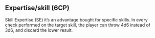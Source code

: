 ## Expertise/skill (6CP)

Skill Expertise (SE) it’s an advantage bought for specific skills. 
In every check performed on the target skill, the player can
throw 4d6 instead of 3d6, and discard the lower result.
